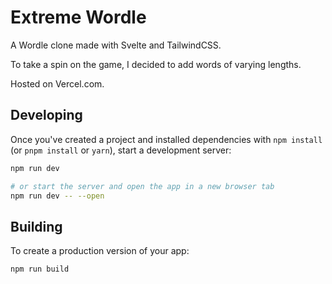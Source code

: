 # Extreme Wordle

A Wordle clone made with Svelte and TailwindCSS.

To take a spin on the game, I decided to add words of varying lengths.

Hosted on Vercel.com.

## Developing

Once you've created a project and installed dependencies with `npm install` (or `pnpm install` or `yarn`), start a development server:

```bash
npm run dev

# or start the server and open the app in a new browser tab
npm run dev -- --open
```

## Building

To create a production version of your app:

```bash
npm run build
```
